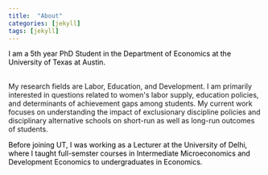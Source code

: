 ```yaml
---
title:  "About"
categories: [jekyll]
tags: [jekyll]
---
```

<p style="color:#000000;">I am a 5th year PhD Student in the Department of Economics at the University of Texas at Austin.
  
 <br>My research fields are Labor, Education, and Development.  I am primarily interested in questions related to women's labor supply, education policies, and determinants of achievement gaps among students.
My current work focuses on understanding the impact of exclusionary discipline policies and disciplinary alternative schools on short-run as well as long-run outcomes of students.</p>

<p style="color:#000000;">Before joining UT, I was working as a Lecturer at the University of Delhi, where I taught full-semster courses in <emph>Intermediate Microeconomics</emph> and <emph>Development Economics</emph> to undergraduates in Economics. </p>
